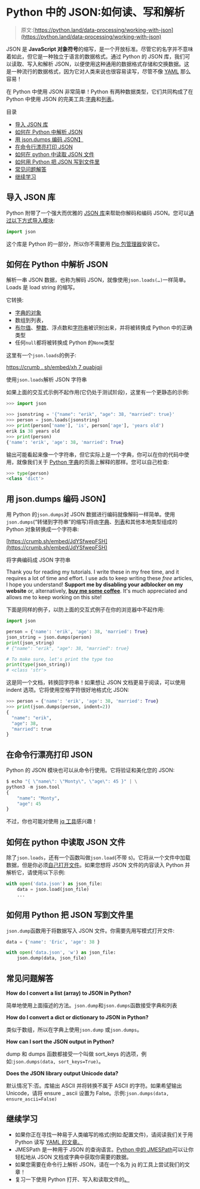 # Python 中的 JSON:如何读、写和解析

> 原文:[https://python.land/data-processing/working-with-json](https://python.land/data-processing/working-with-json)

JSON 是 **JavaScript 对象符号**的缩写，是一个开放标准。尽管它的名字并不意味着如此，但它是一种独立于语言的数据格式。通过 Python 的 JSON 库，我们可以读取、写入和解析 JSON，以便使用这种通用的数据格式存储和交换数据。这是一种流行的数据格式，因为它对人类来说也很容易读写，尽管不像 [YAML](https://python.land/data-processing/python-yaml) 那么容易！

在 Python 中使用 JSON 非常简单！Python 有两种数据类型，它们共同构成了在 Python 中使用 JSON 的完美工具:[字典](https://python.land/python-datatypes/dictionaries)和[列表](https://python.land/python-data-types/python-list)。

目录



*   [导入 JSON 库](#Importing_the_JSON_library "Importing the JSON library")
*   [如何在 Python 中解析 JSON](#How_to_parse_JSON_in_Python "How to parse JSON in Python")
*   [用 json.dumps 编码 JSON】](#Encoding_JSON_with_jsondumps "Encoding JSON with json.dumps")
*   [在命令行漂亮打印 JSON](#Pretty_printing_JSON_on_the_command_line "Pretty printing JSON on the command line")
*   [如何在 python 中读取 JSON 文件](#How_to_read_a_JSON_file_in_python "How to read a JSON file in python")
*   [如何用 Python 把 JSON 写到文件里](#How_to_write_JSON_to_a_file_in_Python "How to write JSON to a file in Python")
*   [常见问题解答](#Frequently_Asked_Questions "Frequently Asked Questions")
*   [继续学习](#Keep_learning "Keep learning")



## 导入 JSON 库

Python 附带了一个强大而优雅的 [JSON 库](https://docs.python.org/3/library/json.html)来帮助你解码和编码 JSON。您可以[通过以下方式导入模块](https://python.land/project-structure/python-modules):

```py
import json
```

这个库是 Python 的一部分，所以你不需要用 [Pip 包管理器](https://python.land/virtual-environments/installing-packages-with-pip)安装它。

## 如何在 Python 中解析 JSON

解析一串 JSON 数据，也称为解码 JSON，就像使用`json.loads(…)`一样简单。Loads 是 load string 的缩写。

它转换:

*   [字典的对象](https://python.land/python-datatypes/dictionaries)
*   数组到列表，
*   [布尔值](https://python.land/introduction-to-python/booleans-and-conditionals)、[整数](https://python.land/python-datatypes/python-integer)、浮点数和[字符串](https://python.land/introduction-to-python/strings)被识别出来，并将被转换成 Python 中的正确类型
*   任何`null`都将被转换成 Python 的`None`类型

这里有一个`json.loads`的例子:

[https://crumb . sh/embed/xh 7 quabjqji](https://crumb.sh/embed/xH7QUABJqji)

使用`json.loads`解析 JSON 字符串

如果上面的交互式示例不起作用(它仍处于测试阶段)，这里有一个更静态的示例:

```py
>>> import json

>>> jsonstring = '{"name": "erik", "age": 38, "married": true}'
>>> person = json.loads(jsonstring)
>>> print(person['name'], 'is', person['age'], 'years old')
erik is 38 years old
>>> print(person)
{'name': 'erik', 'age': 38, 'married': True}
```

输出可能看起来像一个字符串，但它实际上是一个字典，你可以在你的代码中使用，就像我们关于 [Python 字典](https://python.land/python-datatypes/dictionaries)的页面上解释的那样。您可以自己检查:

```py
>>> type(person)
<class 'dict'>
```

## 用 json.dumps 编码 JSON】

用 Python 的`json.dumps`对 JSON 数据进行编码就像解码一样简单。使用`json.dumps`(“转储到字符串”的缩写)将由[字典](https://python.land/python-data-types/dictionaries)、[列表](https://python.land/python-data-types/python-list)和其他本地类型组成的 Python 对象转换成一个字符串:

[https://crumb.sh/embed/JdYSfwepFSH](https://crumb.sh/embed/JdYSfwepFSH)

将字典编码成 JSON 字符串

Thank you for reading my tutorials. I write these in my free time, and it requires a lot of time and effort. I use ads to keep writing these *free* articles, I hope you understand! **Support me by disabling your adblocker on my website** or, alternatively, **[buy me some coffee](https://www.buymeacoffee.com/pythonland)**. It's much appreciated and allows me to keep working on this site!

下面是同样的例子，以防上面的交互式例子在你的浏览器中不起作用:

```py
import json

person = {'name': 'erik', 'age': 38, 'married': True}
json_string = json.dumps(person)
print(json_string)
# {"name": "erik", "age": 38, "married": true}

# To make sure, let's print the type too
print(type(json_string))
# <class 'str'>
```

这是同一个文档，转换回字符串！如果想让 JSON 文档更易于阅读，可以使用 indent 选项。它将使用空格字符很好地格式化 JSON:

```py
>>> person = {'name': 'erik', 'age': 38, 'married': True}
>>> print(json.dumps(person, indent=2))
{
  "name": "erik",
  "age": 38,
  "married": true
}
```

## 在命令行漂亮打印 JSON

Python 的 JSON 模块也可以从命令行使用。它将验证和美化您的 JSON:

```py
$ echo "{ \"name\": \"Monty\", \"age\": 45 }" | \
python3 -m json.tool
{
    "name": "Monty",
    "age": 45
}
```

不过，你也可能对使用 [jq 工具](https://python.land/the-unix-shell/process-json-with-jq)感兴趣！

## 如何在 python 中读取 JSON 文件

除了`json.loads`，还有一个函数叫做`json.load`(不带 s)。它将从一个文件中加载数据，但是你必须[自己打开文件](https://python.land/operating-system/python-files#Open_a_file_in_Python)。如果您想将 JSON 文件的内容读入 Python 并解析它，请使用以下示例:

```py
with open('data.json') as json_file:
    data = json.load(json_file)
    ...

```

## 如何用 Python 把 JSON 写到文件里

`json.dump`函数用于将数据写入 JSON 文件。你需要先用写模式打开文件:

```py
data = {'name': 'Eric', 'age': 38 }

with open('data.json', 'w') as json_file:
    json.dump(data, json_file)

```

## 常见问题解答

**How do I convert a list (array) to JSON in Python?**

简单地使用上面描述的方法。`json.dump`和`json.dumps`函数接受字典和列表

**How do I convert a dict or dictionary to JSON in Python?**

类似于数组，所以在字典上使用`json.dump` 或`json.dumps`。

**How can I sort the JSON output in Python?**

dump 和 dumps 函数都接受一个叫做 sort_keys 的选项，例如:`json.dumps(data, sort_keys=True)`。

**Does the JSON library output Unicode data?**

默认情况下:否。库输出 ASCII 并将转换不属于 ASCII 的字符。如果希望输出 Unicode，请将 ensure _ ascii 设置为 False。示例:`json.dumps(data, ensure_ascii=False)`

## 继续学习

*   如果你正在寻找一种易于人类编写的格式(例如:配置文件)，请阅读我们关于用 Python 读写 [YAML 的文章。](https://python.land/data-processing/python-yaml)
*   JMESPath 是一种用于 JSON 的查询语言。[Python 中的 JMESPath](https://python.land/data-processing/working-with-json/jmespath)可以让你轻松地从 JSON 文档或字典中获取你需要的数据。
*   如果您需要在命令行上解析 JSON，请在一个名为 jq 的工具上尝试我们的文章！
*   复习一下使用 Python 打开、写入和读取文件的[。](https://python.land/operating-system/python-files)